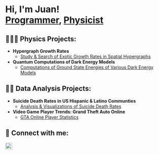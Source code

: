 <h1>Hi, I'm Juan! <br/><a href="https://github.com/Juan-Varela11">Programmer</a>, <a href="https://www.linkedin.com/in/juan-pablo-varela98/">Physicist</a></h1>

<h2>👨🏻‍🔬 Physics Projects:</h2>

- <b> Hypergraph Growth Rates</b>
  - [Study & Search of Exotic Growth Rates in Spatial Hypergraphs](https://github.com/Juan-Varela11/WWS22-GrowthRates)
- <b> Quantum Computations of Dark Energy Models</b>
  - [Computations of Ground State Energies of Various Dark Energy Models]( https://github.com/Juan-Varela11/BNL_2020_Summer_Internship)

<h2>👨‍💻 Data Analysis Projects:</h2>

- <b> Suicide Death Rates in US Hispanic & Latino Communties</b>
  - [Analysis & Visualizations of Suicide Death Rates](https://github.com/Juan-Varela11/Suicide_Rates_HispanicPop_US)
- <b> Video Game Player Trends: Grand Theft Auto Online</b>
  - [GTA Online Player Statistics](https://github.com/Juan-Varela11/Grand_Theft_Auto_Online_Stats)

<h2> 🤳 Connect with me:</h2>

[<img align="left" alt="JoshMadakor | LinkedIn" width="22px" src="https://cdn.jsdelivr.net/npm/simple-icons@v3/icons/linkedin.svg" />][linkedin]


[linkedin]: https://linkedin.com/in/juan-pablo-varela98/

<!--
**Juan-Varela11/Juan-Varela11** is a ✨ _special_ ✨ repository because its `README.md` (this file) appears on your GitHub profile.

Here are some ideas to get you started:

- 🔭 I’m currently working on ...
- 🌱 I’m currently learning ...
- 👯 I’m looking to collaborate on ...
- 🤔 I’m looking for help with ...
- 💬 Ask me about ...
- 📫 How to reach me: ...
- 😄 Pronouns: ...
- ⚡ Fun fact: ...
-->
